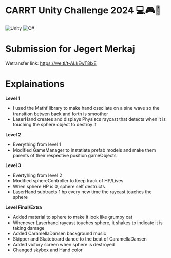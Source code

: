 # CARRT Unity Challenge 2024 💻🎮👾
![Unity](https://img.shields.io/badge/unity-%23000000.svg?style=for-the-badge&logo=unity&logoColor=white)
![C#](https://img.shields.io/badge/c%23-%23239120.svg?style=for-the-badge&logo=csharp&logoColor=white)

# Submission for Jegert Merkaj

Wetransfer link: https://we.tl/t-ALkEwT8IxE

# Explainations

**Level 1**
  - I used the Mathf library to make hand osscilate on a sine wave so the transition betwen back and forth is smoother
  - LaserHand creates and displays Physiscs raycast that detects when it is touching the sphere object to destroy it

**Level 2**
  - Everything from level 1
  - Modified GameManager to instatiate prefab models and make them parents of their respective position gameObjects

**Level 3**
  - Evertyhing from level 2
  - Modified sphereController to keep track of HP/Lives
  - When sphere HP is 0, sphere self destructs
  - LaserHand subtracts 1 hp every new time the raycast touches the sphere

**Level Final/Extra**
  - Added material to sphere to make it look like grumpy cat
  - Whenever Laserhand raycast touches sphere, it shakes to indicate it is taking damage
  - Added CaramellaDansen background music
  - Skipper and Skateboard dance to the beat of CaramellaDansen
  - Added victory screen when sphere is destroyed
  - Changed skybox and Hand color
  

